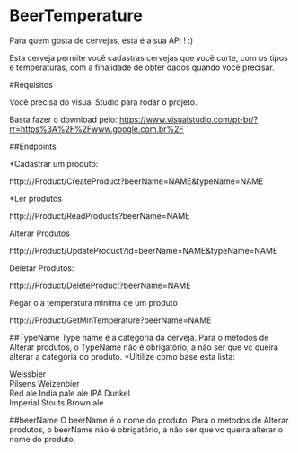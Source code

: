 # BeerTemperature

Para quem gosta de cervejas, esta é a sua API ! :)

Esta cerveja permite você cadastras cervejas que você curte, com os tipos e temperaturas, com a finalidade de obter dados quando você precisar.

#Requisitos

Você precisa do visual Studio para rodar o projeto.

Basta fazer o download pelo: https://www.visualstudio.com/pt-br/?rr=https%3A%2F%2Fwww.google.com.br%2F

##Endpoints
 
*Cadastrar um produto: 

http://<DOMAIN>/Product/CreateProduct?beerName=NAME&typeName=NAME
  
*Ler produtos  
  
http://<DOMAIN>/Product/ReadProducts?beerName=NAME
    
Alterar Produtos 
    
http://<DOMAIN>/Product/UpdateProduct?id=<ID>beerName=NAME&typeName=NAME

Deletar Produtos:

http://<DOMAIN>/Product/DeleteProduct?beerName=NAME

Pegar o a temperatura minima de um produto

http://<DOMAIN>/Product/GetMinTemperature?beerName=NAME

##TypeName 
Type name é a categoria da cerveja. 
Para o metodos de Alterar produtos, o TypeName não é obrigatório, a não ser que vc queira alterar a categoria do produto.
*Ultilize como base esta lista:

Weissbier	
Pilsens	
Weizenbier	
Red ale	
India pale ale
IPA	
Dunkel	
Imperial Stouts	
Brown ale

##beerName
O beerName é o nome do produto. 
Para o metodos de Alterar produtos, o beerName não é obrigatório, a não ser que vc queira alterar o nome do produto.


